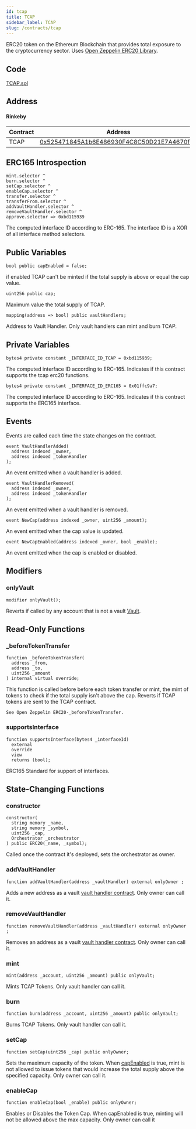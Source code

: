 ```yaml
---
id: tcap
title: TCAP
sidebar_label: TCAP
slug: /contracts/tcap
---
```


ERC20 token on the Ethereum Blockchain that provides total exposure to the cryptocurrency sector. Uses [Open Zeppelin ERC20 Library](https://docs.openzeppelin.com/contracts/3.x/erc20).

## Code

[TCAP.sol](https://github.com/cryptexglobal/contracts/blob/master/contracts/TCAP.sol)

## Address

#### Rinkeby

| Contract | Address                                                                                                                            |
| -------- | ---------------------------------------------------------------------------------------------------------------------------------- |
| TCAP     | [0x525471845A1b6E486930F4C8C50D21E7A4670fb2](https://rinkeby.etherscan.io/address/0x525471845A1b6E486930F4C8C50D21E7A4670fb2#code) |

## ERC165 Introspection

```sol
mint.selector ^
burn.selector ^
setCap.selector ^
enableCap.selector ^
transfer.selector ^
transferFrom.selector ^
addVaultHandler.selector ^
removeVaultHandler.selector ^
approve.selector => 0xbd115939
```

The computed interface ID according to ERC-165. The interface ID is a XOR of all interface method selectors.

## Public Variables

```sol
bool public capEnabled = false;
```

if enabled TCAP can't be minted if the total supply is above or equal the cap value.

```sol
uint256 public cap;
```

Maximum value the total supply of TCAP.

```sol
mapping(address => bool) public vaultHandlers;
```

Address to Vault Handler. Only vault handlers can mint and burn TCAP.

## Private Variables

```sol
bytes4 private constant _INTERFACE_ID_TCAP = 0xbd115939;
```

The computed interface ID according to ERC-165. Indicates if this contract supports the tcap erc20 functions.

```sol
bytes4 private constant _INTERFACE_ID_ERC165 = 0x01ffc9a7;
```

The computed interface ID according to ERC-165. Indicates if this contract supports the ERC165 interface.

## Events

Events are called each time the state changes on the contract.

```sol
event VaultHandlerAdded(
  address indexed _owner,
  address indexed _tokenHandler
);
```

An event emitted when a vault handler is added.

```sol
event VaultHandlerRemoved(
  address indexed _owner,
  address indexed _tokenHandler
);
```

An event emitted when a vault handler is removed.

```sol
event NewCap(address indexed _owner, uint256 _amount);
```

An event emitted when the cap value is updated.

```sol
event NewCapEnabled(address indexed _owner, bool _enable);
```

An event emitted when the cap is enabled or disabled.

## Modifiers

### onlyVault

```sol
modifier onlyVault();
```

Reverts if called by any account that is not a vault [Vault](/contracts/IVaultHandler).

## Read-Only Functions

### \_beforeTokenTransfer

```sol
function _beforeTokenTransfer(
  address _from,
  address _to,
  uint256 _amount
) internal virtual override;
```

This function is called before before each token transfer or mint, the mint of tokens to check if the total supply isn't above the cap. Reverts if TCAP tokens are sent to the TCAP contract.

`See Open Zeppelin ERC20-_beforeTokenTransfer.`

### supportsInterface

```sol
function supportsInterface(bytes4 _interfaceId)
  external
  override
  view
  returns (bool);
```

ERC165 Standard for support of interfaces.

## State-Changing Functions

### constructor

```sol
constructor(
  string memory _name,
  string memory _symbol,
  uint256 _cap,
  Orchestrator _orchestrator
) public ERC20(_name, _symbol);
```

Called once the contract it's deployed, sets the orchestrator as owner.

### addVaultHandler

```sol
function addVaultHandler(address _vaultHandler) external onlyOwner ;
```

Adds a new address as a vault [vault handler contract](/contracts/ivaulthandler). Only owner can call it.

### removeVaultHandler

```sol
function removeVaultHandler(address _vaultHandler) external onlyOwner ;
```

Removes an address as a vault [vault handler contract](/contracts/ivaulthandler). Only owner can call it.

### mint

```sol
mint(address _account, uint256 _amount) public onlyVault;
```

Mints TCAP Tokens. Only vault handler can call it.

### burn

```sol
function burn(address _account, uint256 _amount) public onlyVault;
```

Burns TCAP Tokens. Only vault handler can call it.

### setCap

```sol
function setCap(uint256 _cap) public onlyOwner;
```

Sets the maximum capacity of the token. When [capEnabled](#enableCap) is true, mint is not allowed to issue tokens that would increase the total supply above the specified capacity. Only owner can call it.

### enableCap

```sol
function enableCap(bool _enable) public onlyOwner;
```

Enables or Disables the Token Cap. When capEnabled is true, minting will not be allowed above the max capacity. Only owner can call it
